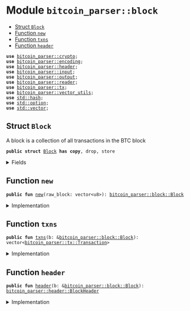 
<a name="bitcoin_parser_block"></a>

# Module `bitcoin_parser::block`

-  [Struct `Block`](#bitcoin_parser_block_Block)
-  [Function `new`](#bitcoin_parser_block_new)
-  [Function `txns`](#bitcoin_parser_block_txns)
-  [Function `header`](#bitcoin_parser_block_header)

<pre><code><b>use</b> <a href="../bitcoin_parser/crypto.md#bitcoin_parser_crypto">bitcoin_parser::crypto</a>;
<b>use</b> <a href="../bitcoin_parser/encoding.md#bitcoin_parser_encoding">bitcoin_parser::encoding</a>;
<b>use</b> <a href="../bitcoin_parser/header.md#bitcoin_parser_header">bitcoin_parser::header</a>;
<b>use</b> <a href="../bitcoin_parser/input.md#bitcoin_parser_input">bitcoin_parser::input</a>;
<b>use</b> <a href="../bitcoin_parser/output.md#bitcoin_parser_output">bitcoin_parser::output</a>;
<b>use</b> <a href="../bitcoin_parser/reader.md#bitcoin_parser_reader">bitcoin_parser::reader</a>;
<b>use</b> <a href="../bitcoin_parser/tx.md#bitcoin_parser_tx">bitcoin_parser::tx</a>;
<b>use</b> <a href="../bitcoin_parser/vector_utils.md#bitcoin_parser_vector_utils">bitcoin_parser::vector_utils</a>;
<b>use</b> <a href="../dependencies/std/hash.md#std_hash">std::hash</a>;
<b>use</b> <a href="../dependencies/std/option.md#std_option">std::option</a>;
<b>use</b> <a href="../dependencies/std/vector.md#std_vector">std::vector</a>;
</code></pre>

<a name="bitcoin_parser_block_Block"></a>

## Struct `Block`

A block is a collection of all transactions in the BTC block

<pre><code><b>public</b> <b>struct</b> <a href="../bitcoin_parser/block.md#bitcoin_parser_block_Block">Block</a> <b>has</b> <b>copy</b>, drop, store
</code></pre>

<details>
<summary>Fields</summary>

<dl>
<dt>
<code>block_header: <a href="../bitcoin_parser/header.md#bitcoin_parser_header_BlockHeader">bitcoin_parser::header::BlockHeader</a></code>
</dt>
<dd>
</dd>
<dt>
<code>transactions: vector&lt;<a href="../bitcoin_parser/tx.md#bitcoin_parser_tx_Transaction">bitcoin_parser::tx::Transaction</a>&gt;</code>
</dt>
<dd>
</dd>
</dl>

</details>

<a name="bitcoin_parser_block_new"></a>

## Function `new`

<pre><code><b>public</b> <b>fun</b> <a href="../bitcoin_parser/block.md#bitcoin_parser_block_new">new</a>(raw_block: vector&lt;u8&gt;): <a href="../bitcoin_parser/block.md#bitcoin_parser_block_Block">bitcoin_parser::block::Block</a>
</code></pre>

<details>
<summary>Implementation</summary>

<pre><code><b>public</b> <b>fun</b> <a href="../bitcoin_parser/block.md#bitcoin_parser_block_new">new</a>(raw_block: vector&lt;u8&gt;): <a href="../bitcoin_parser/block.md#bitcoin_parser_block_Block">Block</a> {
    <b>let</b> <b>mut</b> r = <a href="../bitcoin_parser/reader.md#bitcoin_parser_reader_new">reader::new</a>(raw_block);
    <b>let</b> block_header = <a href="../bitcoin_parser/header.md#bitcoin_parser_header_new">header::new</a>(r.read(80));
    <b>let</b> number_tx = r.read_compact_size();
    <b>let</b> <b>mut</b> transactions = vector[];
    number_tx.do!(|_| {
        transactions.push_back(<a href="../bitcoin_parser/tx.md#bitcoin_parser_tx_deserialize">tx::deserialize</a>(&<b>mut</b> r));
    });
    <a href="../bitcoin_parser/block.md#bitcoin_parser_block_Block">Block</a> {
        block_header,
        transactions,
    }
}
</code></pre>

</details>

<a name="bitcoin_parser_block_txns"></a>

## Function `txns`

<pre><code><b>public</b> <b>fun</b> <a href="../bitcoin_parser/block.md#bitcoin_parser_block_txns">txns</a>(b: &<a href="../bitcoin_parser/block.md#bitcoin_parser_block_Block">bitcoin_parser::block::Block</a>): vector&lt;<a href="../bitcoin_parser/tx.md#bitcoin_parser_tx_Transaction">bitcoin_parser::tx::Transaction</a>&gt;
</code></pre>

<details>
<summary>Implementation</summary>

<pre><code><b>public</b> <b>fun</b> <a href="../bitcoin_parser/block.md#bitcoin_parser_block_txns">txns</a>(b: &<a href="../bitcoin_parser/block.md#bitcoin_parser_block_Block">Block</a>): vector&lt;Transaction&gt; {
    b.transactions
}
</code></pre>

</details>

<a name="bitcoin_parser_block_header"></a>

## Function `header`

<pre><code><b>public</b> <b>fun</b> <a href="../bitcoin_parser/header.md#bitcoin_parser_header">header</a>(b: &<a href="../bitcoin_parser/block.md#bitcoin_parser_block_Block">bitcoin_parser::block::Block</a>): <a href="../bitcoin_parser/header.md#bitcoin_parser_header_BlockHeader">bitcoin_parser::header::BlockHeader</a>
</code></pre>

<details>
<summary>Implementation</summary>

<pre><code><b>public</b> <b>fun</b> <a href="../bitcoin_parser/header.md#bitcoin_parser_header">header</a>(b: &<a href="../bitcoin_parser/block.md#bitcoin_parser_block_Block">Block</a>): BlockHeader {
    b.block_header
}
</code></pre>

</details>
